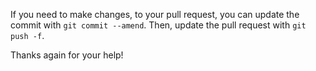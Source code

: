 If you need to make changes, to your pull request, you can update the commit with `git commit --amend`.
Then, update the pull request with `git push -f`.

Thanks again for your help!
